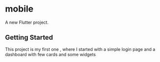 # mobile

A new Flutter project.

## Getting Started

This project is my first one , where I started with a simple login page and a dashboard
with few cards and some widgets 
